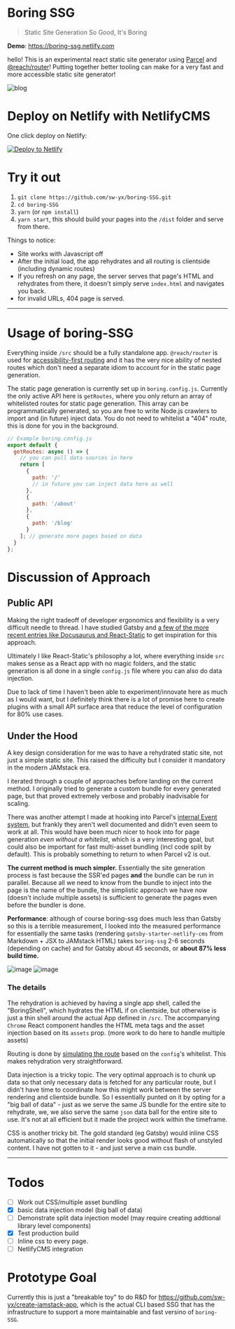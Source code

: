 # Boring SSG

> Static Site Generation So Good, It's Boring

**Demo**: <https://boring-ssg.netlify.com>

hello! This is an experimental react static site generator using [Parcel](https://parceljs.io) and [@reach/router](https://reach.tech/router)! Putting together better tooling can make for a very fast and more accessible static site generator!

![blog](https://user-images.githubusercontent.com/35976578/42151286-7cd6eb5e-7daa-11e8-91b1-1c4b30c157f5.gif)

# Deploy on Netlify with NetlifyCMS

One click deploy on Netlify:

<a href="https://app.netlify.com/start/deploy?repository=https://github.com/sw-yx/boring-SSG&stack=cms"><img src="https://www.netlify.com/img/deploy/button.svg" alt="Deploy to Netlify"></a>

# Try it out

1.  `git clone https://github.com/sw-yx/boring-SSG.git`
2.  `cd boring-SSG`
3.  `yarn` (or `npm install`)
4.  `yarn start`, this should build your pages into the `/dist` folder and serve from there.

Things to notice:

- Site works with Javascript off
- After the initial load, the app rehydrates and all routing is clientside (including dynamic routes)
- If you refresh on any page, the server serves that page's HTML and rehydrates from there, it doesn't simply serve `index.html` and navigates you back.
- for invalid URLs, 404 page is served.

---

# Usage of boring-SSG

Everything inside `/src` should be a fully standalone app. `@reach/router` is used for [accessibility-first routing](https://reach.tech/router) and it has the very nice ability of nested routes which don't need a separate idiom to account for in the static page generation.

The static page generation is currently set up in `boring.config.js`. Currently the only active API here is `getRoutes`, where you only return an array of whitelisted routes for static page generation. This array can be programmatically generated, so you are free to write Node.js crawlers to import and (in future) inject data. You do not need to whitelist a "404" route, this is done for you in the background.

```js
// Example boring.config.js
export default {
  getRoutes: async () => {
    // you can pull data sources in here
    return [
      {
        path: '/'
        // in future you can inject data here as well
      },
      {
        path: '/about'
      },
      {
        path: '/blog'
      }
    ]; // generate more pages based on data
  }
};
```

# Discussion of Approach

## Public API

Making the right tradeoff of developer ergonomics and flexibility is a very difficult needle to thread. I have studied Gatsby and [a few of the more recent entries like Docusaurus and React-Static](https://dev.to/swyx/a-glance-through-docusaurus-docz-and-react-static-47in) to get inspiration for this approach.

Ultimately I like React-Static's philosophy a lot, where everything inside `src` makes sense as a React app with no magic folders, and the static generation is all done in a single `config.js` file where you can also do data injection.

Due to lack of time I haven't been able to experiment/innovate here as much as I would want, but I definitely think there is a lot of promise here to create plugins with a small API surface area that reduce the level of configuration for 80% use cases.

## Under the Hood

A key design consideration for me was to have a rehydrated static site, not just a simple static site. This raised the difficulty but I consider it mandatory in the modern JAMstack era.

I iterated through a couple of approaches before landing on the current method. I originally tried to generate a custom bundle for every generated page, but that proved extremely verbose and probably inadvisable for scaling.

There was another attempt I made at hooking into Parcel's [internal Event system](https://parceljs.org/api.html#events), but frankly they aren't well documented and didn't even seem to work at all. This would have been much nicer to hook into for page generation _even without a whitelist_, which is a very interesting goal, but could also be important for fast multi-asset bundling (incl code split by default). This is probably something to return to when Parcel v2 is out.

**The current method is much simpler.** Essentially the site generation process is fast because the SSR'ed pages **and** the bundle can be run in parallel. Because all we need to know from the bundle to inject into the page is the name of the bundle, the simplistic approach we have now (doesn't include multiple assets) is sufficient to generate the pages even before the bundler is done.

**Performance**: although of course boring-ssg does much less than Gatsby so this is a terrible measurement, I looked into the measured performance for essentially the same tasks (rendering `gatsby-starter-netlify-cms` from Markdown + JSX to JAMstack HTML) takes `boring-ssg` 2-6 seconds (depending on cache) and for Gatsby about 45 seconds, or **about 87% less build time.**

![image](https://user-images.githubusercontent.com/6764957/42155854-82d1ba86-7db7-11e8-90c8-22c00c731709.png)
![image](https://user-images.githubusercontent.com/6764957/42155866-88df3dea-7db7-11e8-858e-10339eb6e1eb.png)

### The details

The rehydration is achieved by having a single app shell, called the "BoringShell", which hydrates the HTML if on clientside, but otherwise is just a thin shell around the actual App defined in `/src`. The accompanying `Chrome` React component handles the HTML meta tags and the asset injection based on its `assets` prop. (more work to do here to handle multiple assets)

Routing is done by [simulating the route](https://reach.tech/router/server-rendering) based on the `config`'s whitelist. This makes rehydration very straightforward.

Data injection is a tricky topic. The very optimal approach is to chunk up data so that only necessary data is fetched for any particular route, but I didn't have time to coordinate how this might work between the server rendering and clientside bundle. So I essentially punted on it by opting for a "big ball of data" - just as we serve the same JS bundle for the entire site to rehydrate, we, we also serve the same `json` data ball for the entire site to use. It's not at all efficient but it made the project work within the timeframe.

CSS is another tricky bit. The gold standard (eg Gatsby) would inline CSS automatically so that the initial render looks good without flash of unstyled content. I have not gotten to it - and just serve a main css bundle.

---

# Todos

- [ ] Work out CSS/multiple asset bundling
- [x] basic data injection model (big ball of data)
- [ ] Demonstrate split data injection model (may require creating addtional library level components)
- [x] Test production build
- [ ] Inline css to every page.
- [ ] NetlifyCMS integration

# Prototype Goal

Currently this is just a "breakable toy" to do R&D for https://github.com/sw-yx/create-jamstack-app, which is the actual CLI based SSG that has the infrastructure to support a more maintainable and fast versino of `boring-SSG`.
